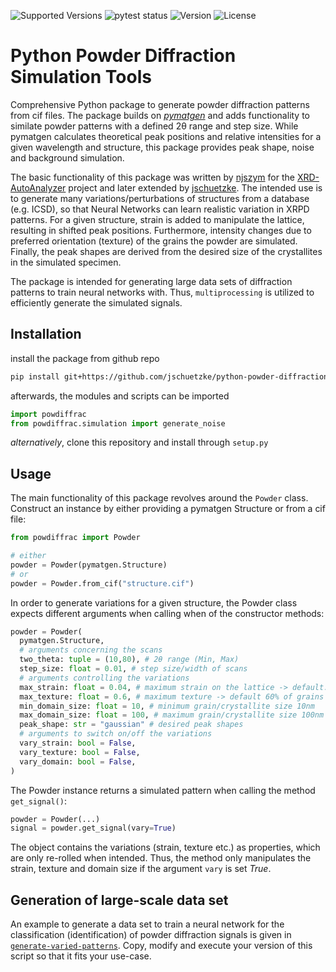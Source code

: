 ![Supported Versions](https://img.shields.io/badge/Python-3.9_|_3.10_|_3.11-blue)
![pytest status](https://github.com/jschuetzke/python-powder-diffraction/actions/workflows/python-package.yml/badge.svg)
![Version](https://img.shields.io/github/v/release/jschuetzke/python-powder-diffraction)
![License](https://img.shields.io/github/license/jschuetzke/python-powder-diffraction)

# Python Powder Diffraction Simulation Tools

Comprehensive Python package to generate powder diffraction patterns from cif files. The package builds on [ _pymatgen_](https://pymatgen.org/) and adds functionality to similate powder patterns with a defined 2θ range and step size. While pymatgen calculates theoretical peak positions and relative intensities for a given wavelength and structure, this package provides peak shape, noise and background simulation.

The basic functionality of this package was written by [njszym](https://github.com/njszym) for the [XRD-AutoAnalyzer](https://github.com/njszym/XRD-AutoAnalyzer) project and later extended by [jschuetzke](https://github.com/jschuetzke). The intended use is to generate many variations/perturbations of structures from a database (e.g. ICSD), so that Neural Networks can learn realistic variation in XRPD patterns. For a given structure, strain is added to manipulate the lattice, resulting in shifted peak positions. Furthermore, intensity changes due to preferred orientation (texture) of the grains the powder are simulated. Finally, the peak shapes are derived from the desired size of the crystallites in the simulated specimen.

The package is intended for generating large data sets of diffraction patterns to train neural networks with. Thus, `multiprocessing` is utilized to efficiently generate the simulated signals.

## Installation

install the package from github repo
```bash 
pip install git+https://github.com/jschuetzke/python-powder-diffraction
```
afterwards, the modules and scripts can be imported 
```python 
import powdiffrac
from powdiffrac.simulation import generate_noise
```

_alternatively_, clone this repository and install through `setup.py` 

## Usage

The main functionality of this package revolves around the `Powder` class. Construct an instance by either providing a pymatgen Structure or from a cif file:

```python 
from powdiffrac import Powder

# either
powder = Powder(pymatgen.Structure)
# or
powder = Powder.from_cif("structure.cif")
```

In order to generate variations for a given structure, the Powder class expects different arguments when calling when of the constructor methods:

```python 
powder = Powder(
  pymatgen.Structure,
  # arguments concerning the scans
  two_theta: tuple = (10,80), # 2θ range (Min, Max)
  step_size: float = 0.01, # step size/width of scans
  # arguments controlling the variations
  max_strain: float = 0.04, # maximum strain on the lattice -> default: 4%
  max_texture: float = 0.6, # maximum texture -> default 60% of grains oriented
  min_domain_size: float = 10, # minimum grain/crystallite size 10nm
  max_domain_size: float = 100, # maximum grain/crystallite size 100nm
  peak_shape: str = "gaussian" # desired peak shapes
  # arguments to switch on/off the variations
  vary_strain: bool = False,
  vary_texture: bool = False,
  vary_domain: bool = False,
)
```

The Powder instance returns a simulated pattern when calling the method `get_signal()`:

```python 
powder = Powder(...)
signal = powder.get_signal(vary=True)
```

The object contains the variations (strain, texture etc.) as properties, which are only re-rolled when intended. Thus, the method only manipulates the strain, texture and domain size if the argument `vary` is set _True_.

## Generation of large-scale data set

An example to generate a data set to train a neural network for the classification (identification) of powder diffraction signals is given in [`generate-varied-patterns`](https://github.com/jschuetzke/python-powder-diffraction/blob/main/scripts/generate-varied-patterns). Copy, modify and execute your version of this script so that it fits your use-case.
